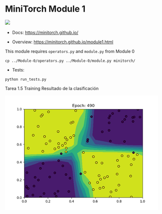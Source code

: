 # MiniTorch Module 1  

<img src="https://minitorch.github.io/_images/match.png" width="100px">

* Docs: https://minitorch.github.io/

* Overview: https://minitorch.github.io/module1.html

This module requires `operators.py` and `module.py` from Module 0

```
cp ../Module-0/operators.py ../Module-0/module.py minitorch/
```


* Tests:

```
python run_tests.py
```
Tarea 1.5
Training
Resultado de la clasificación 

![](1.png)
